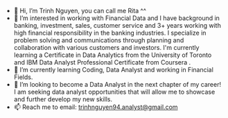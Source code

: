 - 👋 Hi, I’m Trinh Nguyen, you can call me Rita ^^ 
- 👀 I’m interested in working with Financial Data and I have background in banking, investment, sales, customer service and 3+ years working with high financial responsibility in the banking industries. I specialize in problem solving and communications through planning and collaboration with various customers and investors. I'm currently learning a Certificate in Data Analytics from the University of Toronto and IBM Data Analyst Professional Certificate from Coursera .
- 🌱 I’m currently learning Coding, Data Analyst and working in Financial Fields. 
- 💞️ I’m looking to become a Data Analyst in the next chapter of my career! I am seeking data analyst opportunities that will allow me to showcase and further develop my new skills.
- 📫 Reach me to email: trinhnguyen94.analyst@gmail.com

<!---
tnguy25/tnguy25 is a ✨ special ✨ repository because its `README.md` (this file) appears on your GitHub profile.
You can click the Preview link to take a look at your changes.
--->
